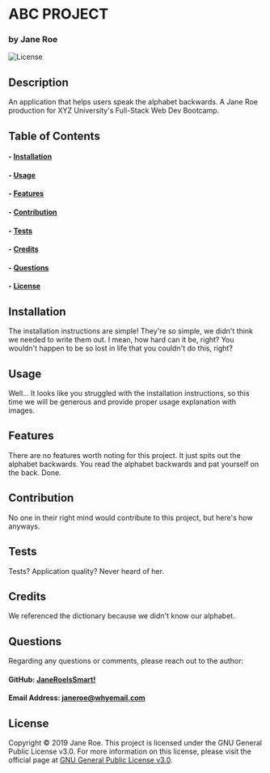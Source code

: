 # ABC PROJECT
### by Jane Roe
![License](https://img.shields.io/badge/License-GPLv3-blue)


## Description
An application that helps users speak the alphabet backwards. A Jane Roe production for XYZ University's Full-Stack Web Dev Bootcamp.


## Table of Contents
#### - [Installation](#installation)
#### - [Usage](#usage)
#### - [Features](#features)
#### - [Contribution](#contribution)
#### - [Tests](#tests)
#### - [Credits](#credits)
#### - [Questions](#questions)
#### - [License](#license)


## Installation
The installation instructions are simple! They're so simple, we didn't think we needed to write them out. I mean, how hard can it be, right? You wouldn't happen to be so lost in life that you couldn't do this, right?


## Usage
Well... It looks like you struggled with the installation instructions, so this time we will be generous and provide proper usage explanation with images.


## Features
There are no features worth noting for this project. It just spits out the alphabet backwards. You read the alphabet backwards and pat yourself on the back. Done.


## Contribution
No one in their right mind would contribute to this project, but here's how anyways.


## Tests
Tests? Application quality? Never heard of her.


## Credits
We referenced the dictionary because we didn't know our alphabet.


## Questions
Regarding any questions or comments, please reach out to the author:
#### GitHub: [JaneRoeIsSmart!](https://github.com/JaneRoeIsSmart!)
#### Email Address: janeroe@whyemail.com


## License
Copyright © 2019 Jane Roe. 
This project is licensed under the GNU General Public License v3.0.
For more information on this license, please visit the 
official page at [GNU General Public License v3.0](https://www.gnu.org/licenses/gpl-3.0).

